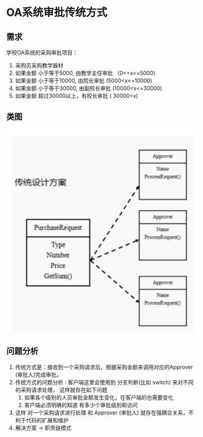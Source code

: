 # OA系统审批传统方式

## 需求

学校OA系统的采购审批项目：

1) 采购员采购教学器材
2) 如果金额 小于等于5000, 由教学主任审批 （0<=x<=5000）
3) 如果金额 小于等于10000, 由院长审批 (5000<x<=10000)
4) 如果金额 小于等于30000, 由副校长审批 (10000<x<=30000)
5) 如果金额 超过30000以上，有校长审批 ( 30000<x)

## 类图

![img.png](../../../../resources/picture/img87.png)

## 问题分析

1) 传统方式是：接收到一个采购请求后，根据采购金额来调用对应的Approver (审批人)完成审批。
2) 传统方式的问题分析 : 客户端这里会使用到 分支判断(比如 switch) 来对不同的采购请求处理， 这样就存在如下问题
    1) 如果各个级别的人员审批金额发生变化，在客户端的也需要变化
    2) 客户端必须明确的知道 有多少个审批级别和访问
3) 这样 对一个采购请求进行处理 和 Approver (审批人) 就存在强耦合关系，不利于代码的扩展和维护
4) 解决方案 -> 职责链模式